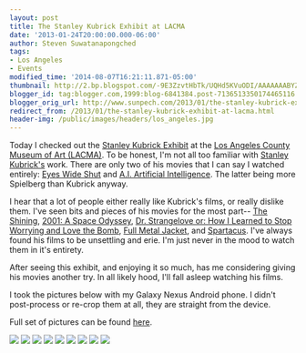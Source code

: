 ```yaml
---
layout: post
title: The Stanley Kubrick Exhibit at LACMA
date: '2013-01-24T20:00:00.000-06:00'
author: Steven Suwatanapongched
tags:
- Los Angeles
- Events
modified_time: '2014-08-07T16:21:11.871-05:00'
thumbnail: http://2.bp.blogspot.com/-9E3ZzvtHbTk/UQHd5KVuODI/AAAAAAABYZU/oAVNDhWpGGI/s600/IMG_20130124_163545.jpg
blogger_id: tag:blogger.com,1999:blog-6841384.post-7136513350174465116
blogger_orig_url: http://www.sunpech.com/2013/01/the-stanley-kubrick-exhibit-at-lacma.html
redirect_from: /2013/01/the-stanley-kubrick-exhibit-at-lacma.html
header-img: /public/images/headers/los_angeles.jpg
---
```


Today I checked out the <a href="http://www.lacma.org/art/exhibition/stanley-kubrick">Stanley Kubrick Exhibit</a> at the <a href="http://www.lacma.org/">Los Angeles County Museum of Art (LACMA)</a>. To be honest, I'm not all too familiar with <a href="http://en.wikipedia.org/wiki/Stanley_Kubrick">Stanley Kubrick's</a> work. There are only two of his movies that I can say I watched entirely: <a href="http://www.imdb.com/title/tt0120663/">Eyes Wide Shut</a> and <a href="http://www.imdb.com/title/tt0212720/">A.I. Artificial Intelligence</a>. The latter being more Spielberg than Kubrick anyway.

I hear that a lot of people either really like Kubrick's films, or really dislike them. I've seen bits and pieces of his movies for the most part-- <a href="http://www.imdb.com/title/tt0081505/">The Shining</a>, <a href="http://www.imdb.com/title/tt0062622">2001: A Space Odyssey</a>, <a href="http://www.imdb.com/title/tt0057012">Dr. Strangelove or: How I Learned to Stop Worrying and Love the Bomb</a>, <a href="http://www.imdb.com/title/tt0093058">Full Metal Jacket</a>, and <a href="http://www.imdb.com/title/tt0054331">Spartacus</a>. I've always found his films to be unsettling and erie. I'm just never in the mood to watch them in it's entirety.

After seeing this exhibit, and enjoying it so much, has me considering giving his movies another try. In all likely hood, I'll fall asleep watching his films.

I took the pictures below with my Galaxy Nexus Android phone. I didn't post-process or re-crop them at all, they are straight from the device.

Full set of pictures can be found <a href="https://picasaweb.google.com/101693597219413173200/2013StanleyKubrickExhibitAtLACMA">here</a>.

<img border="0" src="http://2.bp.blogspot.com/-9E3ZzvtHbTk/UQHd5KVuODI/AAAAAAABYZU/oAVNDhWpGGI/s400/IMG_20130124_163545.jpg" />

<img border="0" src="http://3.bp.blogspot.com/-sE6TjJQow0E/UQHd8bzGl3I/AAAAAAABYaE/3XOahgPJ5Zw/s400/IMG_20130124_161317.jpg" />

<img border="0"  src="http://3.bp.blogspot.com/-S1VUVWv80V0/UQHd9-xCAEI/AAAAAAABYac/cIBBiKMgpWY/s400/IMG_20130124_161943.jpg" />

<img border="0" src="http://3.bp.blogspot.com/-cUw1poVOpsk/UQHd_CUhBTI/AAAAAAABYas/5ctiBzL-R6E/s400/IMG_20130124_155118.jpg" />

<img border="0" src="http://1.bp.blogspot.com/-PL3LerGaQ0U/UQHd_8NfLnI/AAAAAAABYa0/BoAUgUE9VnU/s400/IMG_20130124_155133.jpg" />

<img border="0"  src="http://2.bp.blogspot.com/-xXbXtyw5oog/UQHeAyLlMKI/AAAAAAABYbE/aUnWvS_BxwA/s400/IMG_20130124_155449.jpg" />

<img border="0" src="http://2.bp.blogspot.com/-M8eD4wdV9rk/UQHeC-l7ImI/AAAAAAABYbk/4DHUV8-THVE/s400/IMG_20130124_160603.jpg" />

<img border="0"  src="http://2.bp.blogspot.com/-UwGxOMse7rU/UQHeFalPLpI/AAAAAAABYcE/xw2cLWeYkwk/s400/IMG_20130124_161031.jpg" />

<img border="0" src="http://4.bp.blogspot.com/-oC9QK0093sU/UQHeMvD4GrI/AAAAAAABYd8/HXdtTK56aio/s400/IMG_20130124_163048.jpg" />
